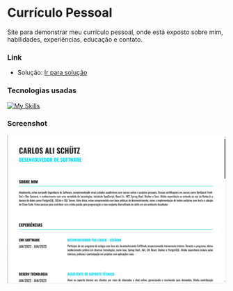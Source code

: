 # Currículo Pessoal

Site para demonstrar meu currículo pessoal, onde está exposto sobre mim, habilidades, experiências, educação e contato.

### Link
- Solução: [Ir para solução](https://carlosalischutz.github.io/Curriculo-pessoal/)

### Tecnologias usadas

[![My Skills](https://skillicons.dev/icons?i=html,css,js&perline=3)](https://skillicons.dev)

### Screenshot
![Layout Foto](https://github.com/CarlosAliSchutz/Curriculo-pessoal/blob/main/src/img/Screenshot.jpg)
